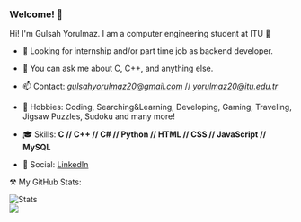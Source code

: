 ### Welcome! 👋

Hi! I'm Gulsah Yorulmaz. I am a computer engineering student at ITU 🐝
                           
- 👯 Looking for internship and/or part time job as backend developer.
- 💬 You can ask me about C, C++, and anything else.
- 📫 Contact: *gulsahyorulmaz20@gmail.com* // *yorulmaz20@itu.edu.tr*
- 💜 Hobbies: Coding, Searching&Learning, Developing, Gaming, Traveling, Jigsaw Puzzles, Sudoku and many more!

- 🎓 Skills: **C // C++ // C# // Python // HTML // CSS // JavaScript // MySQL**

- 👔 Social: [LinkedIn](https://www.linkedin.com/in/gulsahyorulmaz/)

⚒️ My GitHub Stats:

![Stats](https://github-readme-stats.vercel.app/api?username=gulsahyorulmaz)
<br>
![](https://komarev.com/ghpvc/?username=gulsahyorulmaz&color=yellow&style=flat-square)
<!--

-->
